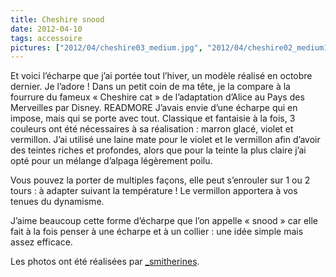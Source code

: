 ```yaml
---
title: Cheshire snood
date: 2012-04-10
tags: accessoire
pictures: ["2012/04/cheshire03_medium.jpg", "2012/04/cheshire02_medium1.jpg", "2012/04/cheshire01_medium.jpg", "2012/04/cheshire04_medium.jpg"]
---
```


Et voici l’écharpe que j’ai portée tout l’hiver, un modèle réalisé en octobre dernier. Je l’adore ! Dans un petit coin de ma tête, je la compare à la fourrure du fameux « Cheshire cat » de l’adaptation d’Alice au Pays des Merveilles par Disney.
READMORE
J’avais envie d’une écharpe qui en impose, mais qui se porte avec tout. Classique et fantaisie à la fois, 3 couleurs ont été nécessaires à sa réalisation : marron glacé, violet et vermillon. J’ai utilisé une laine mate pour le violet et le vermillon afin d’avoir des teintes riches et profondes, alors que pour la teinte la plus claire j’ai opté pour un mélange d’alpaga légèrement poilu.

Vous pouvez la porter de multiples façons, elle peut s’enrouler sur 1 ou 2 tours : à adapter suivant la température ! Le vermillon apportera à vos tenues du dynamisme.

J’aime beaucoup cette forme d’écharpe que l’on appelle « snood » car elle fait à la fois penser à une écharpe et à un collier : une idée simple mais assez efficace.

Les photos ont été réalisées par <a href="http://www.flickr.com/photos/_smitherines" target="_blank">_smitherines</a>.